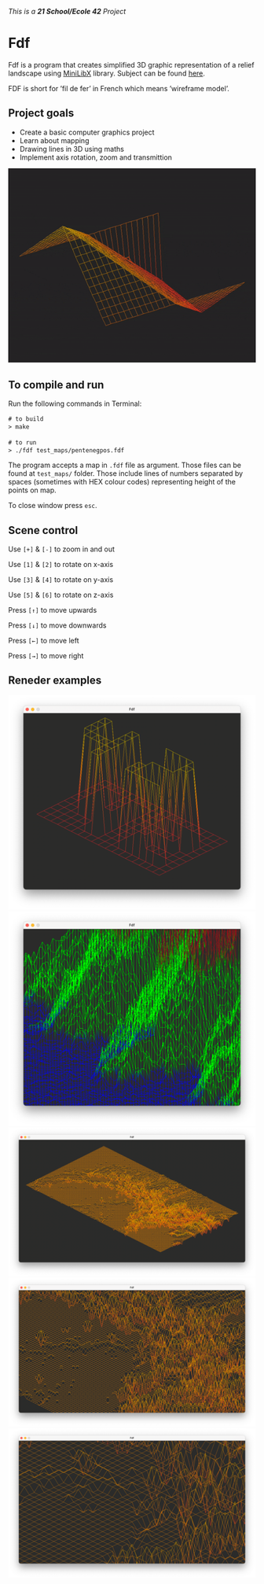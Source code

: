 _This is a **21 School/Ecole 42** Project_

# Fdf

Fdf is a program that creates simplified 3D graphic representation of a relief landscape using [MiniLibX](https://harm-smits.github.io/42docs/libs/minilibx/introduction.html) library. Subject can be found [here](https://cdn.intra.42.fr/pdf/pdf/47326/en.subject.pdf).

FDF is short for ’fil de fer’ in French which means ’wireframe model’.

## Project goals

* Create a basic computer graphics project
* Learn about mapping
* Drawing lines in 3D using maths
* Implement axis rotation, zoom and transmittion

![Map Rotation](preview/fdf-rotate.gif)

## To compile and run
Run the following commands in Terminal:
```shell
# to build
> make

# to run
> ./fdf test_maps/pentenegpos.fdf
```

The program accepts a map in `.fdf` file as argument. Those files can be found at `test_maps/` folder. Those include lines of numbers separated by spaces (sometimes with HEX colour codes) representing height of the points on map.

To close window press `esc`.

## Scene control

Use `[+]` & `[-]` to zoom in and out

Use `[1]` & `[2]` to rotate on x-axis

Use `[3]` & `[4]` to rotate on y-axis

Use `[5]` & `[6]` to rotate on z-axis

Press `[↑]` to move upwards

Press `[↓]` to move downwards

Press `[←]` to move left

Press `[→]` to move right

## Reneder examples

![42 map](preview/fdf-42.png)
![Coloured map](preview/fdf-10.png)
![Map](preview/fdf-4.png)
![Closer](preview/fdf-6.png)
![Closest](preview/fdf-7.png)

